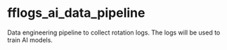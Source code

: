 # fflogs_ai_data_pipeline
Data engineering pipeline to collect rotation logs. The logs will be used to train AI models.
